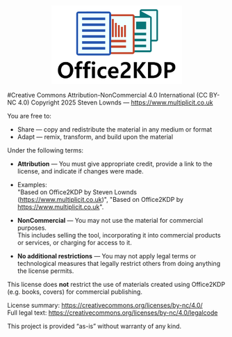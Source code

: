 <p align="center">
  <img src="assets/Logo_1000x600.png" alt="Office2KDP Logo" width="300">
</p>

#Creative Commons Attribution-NonCommercial 4.0 International (CC BY-NC 4.0)
Copyright 2025 Steven Lownds — https://www.multiplicit.co.uk

You are free to:
- Share — copy and redistribute the material in any medium or format
- Adapt — remix, transform, and build upon the material

Under the following terms:
- **Attribution** — You must give appropriate credit, provide a link to the license, and indicate if changes were made.
- Examples:  
  "Based on Office2KDP by Steven Lownds (https://www.multiplicit.co.uk)",
  "Based on Office2KDP by https://www.multiplicit.co.uk".

- **NonCommercial** — You may not use the material for commercial purposes.  
  This includes selling the tool, incorporating it into commercial products or services, or charging for access to it.

- **No additional restrictions** — You may not apply legal terms or technological measures that legally restrict others from doing anything the license permits.

This license does **not** restrict the use of materials created using Office2KDP (e.g. books, covers) for commercial publishing.

License summary: https://creativecommons.org/licenses/by-nc/4.0/  
Full legal text: https://creativecommons.org/licenses/by-nc/4.0/legalcode

This project is provided “as-is” without warranty of any kind.
